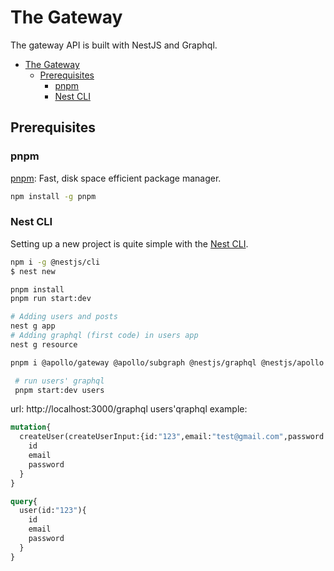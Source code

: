 # The Gateway
The gateway API is built with NestJS and Graphql.

- [The Gateway](#the-gateway)
  - [Prerequisites](#prerequisites)
    - [pnpm](#pnpm)
    - [Nest CLI](#nest-cli)



## Prerequisites
### pnpm
[pnpm](https://pnpm.io/installation): Fast, disk space efficient package manager.
```bash
npm install -g pnpm

```
### Nest CLI
Setting up a new project is quite simple with the [Nest CLI](https://docs.nestjs.com/first-steps).

```bash
npm i -g @nestjs/cli
$ nest new

pnpm install
pnpm run start:dev

# Adding users and posts
nest g app
# Adding graphql (first code) in users app
nest g resource

pnpm i @apollo/gateway @apollo/subgraph @nestjs/graphql @nestjs/apollo @apollo/server graphql

 # run users' graphql 
 pnpm start:dev users

```
url: http://localhost:3000/graphql
users'qraphql example:

```graphql
mutation{
  createUser(createUserInput:{id:"123",email:"test@gmail.com",password:"pass123"}){
    id
    email
    password
  }
}

query{
  user(id:"123"){
    id
    email
    password
  }
}
```